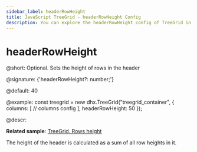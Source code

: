 ```yaml
---
sidebar_label: headerRowHeight
title: JavaScript TreeGrid - headerRowHeight Config 
description: You can explore the headerRowHeight config of TreeGrid in the documentation of the DHTMLX JavaScript UI library. Browse developer guides and API reference, try out code examples and live demos, and download a free 30-day evaluation version of DHTMLX Suite.
---
```


# headerRowHeight

@short: Optional. Sets the height of rows in the header

@signature: {'headerRowHeight?: number;'}

@default: 40

@example:
const treegrid = new dhx.TreeGrid("treegrid_container", {
    columns: [
        // columns config
    ],
    headerRowHeight: 50
});

@descr:

**Related sample**: [TreeGrid. Rows height](https://snippet.dhtmlx.com/xl0i3yof)

The height of the header is calculated as a sum of all row heights in it.

[comment]: # (@related: treegrid/configuration.md#headerfooter-height treegrid/initialization.md#initialize-treegrid)

